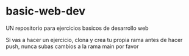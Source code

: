 # basic-web-dev

UN repositorio para ejercicios basicos de desarrollo web

Si vas a hacer un ejercicio, clona y crea tu propia rama antes de hacer push, nunca subas cambios a la rama main por favor
